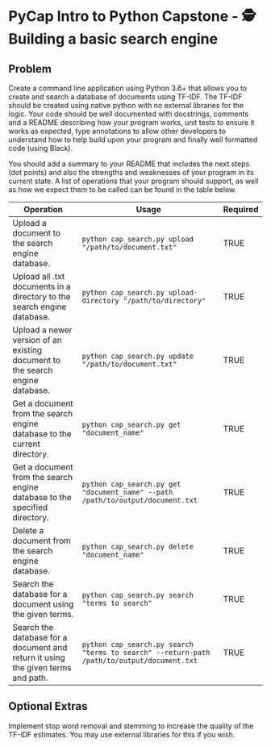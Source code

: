 # PyCap Intro to Python Capstone - 🕵️ Building a basic search engine

## Problem

Create a command line application using Python 3.6+ that allows you to create and search a database of documents using TF-IDF. The TF-IDF should be created using native python with no external libraries for the logic.
Your code should be well documented with docstrings, comments and a README describing how your program works, unit tests to ensure it works as expected, type annotations to allow other developers to understand how to help build upon your program and finally well formatted code (using Black).

You should add a summary to your README that includes the next steps (dot points) and also the strengths and weaknesses of your program in its current state.
A list of operations that your program should support, as well as how we expect them to be called can be found in the table below.

| Operation                                            | Usage | Required |
|------------------------------------------------------|-------|----------|
| Upload a document to the search engine database. | `python cap_search.py upload "/path/to/document.txt"` | TRUE |
| Upload all .txt documents in a directory to the search engine database. | `python cap_search.py upload-directory "/path/to/directory"` | TRUE |
| Upload a newer version of an existing document to the search engine database. | `python cap_search.py update "/path/to/document.txt"` | TRUE |
| Get a document from the search engine database to the current directory. | `python cap_search.py get "document_name"` | TRUE |
| Get a document from the search engine database to the specified directory. | `python cap_search.py get "document_name" --path /path/to/output/document.txt` | TRUE |
| Delete a document from the search engine database. | `python cap_search.py delete "document_name"` | TRUE |
| Search the database for a document using the given terms. | `python cap_search.py search "terms to search"` | TRUE |
| Search the database for a document and return it using the given terms and path. | `python cap_search.py search "terms to search" --return-path /path/to/output/document.txt` | TRUE |

## Optional Extras

Implement stop word removal and stemming to increase the quality of the TF-IDF estimates. You may use external libraries for this if you wish.
